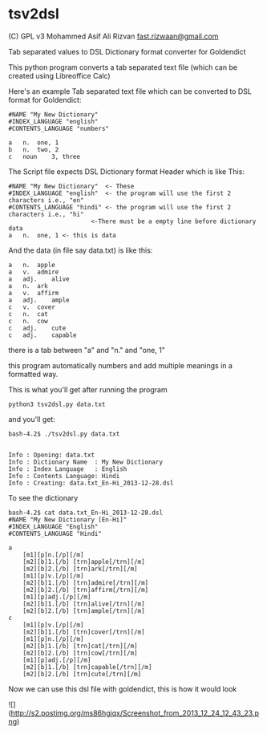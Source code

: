 tsv2dsl
=======
(C) GPL v3 Mohammed Asif Ali Rizvan <fast.rizwaan@gmail.com>

Tab separated values to DSL Dictionary format converter for Goldendict

This python program converts a tab separated text file (which can be created using Libreoffice Calc)


Here's an example Tab separated text file which can be converted to DSL format for Goldendict:

```
#NAME "My New Dictionary"
#INDEX_LANGUAGE "english"
#CONTENTS_LANGUAGE "numbers"

a	n.	one, 1
b	n.	two, 2
c	noun	3, three	
```

The Script file expects DSL Dictionary format Header which is like This:
```
#NAME "My New Dictionary"  <- These 
#INDEX_LANGUAGE "english"  <- the program will use the first 2 characters i.e., "en"
#CONTENTS_LANGUAGE "hindi" <- the program will use the first 2 characters i.e., "hi"
                       <-There must be a empty line before dictionary data
a	n.	one, 1 <- this is data
```

And the data (in file say data.txt) is like this:

```
a	n.	apple
a	v.	admire
a	adj.	alive
a	n.	ark
a	v.	affirm
a	adj.	ample
c	v.	cover
c	n.	cat
c	n.	cow
c	adj.	cute
c	adj.	capable
```
there is a tab between "a" and "n." and "one, 1"



this program automatically numbers and add multiple meanings in a formatted way.

This is what you'll get after running the program

```
python3 tsv2dsl.py data.txt
```

and you'll get:
```
bash-4.2$ ./tsv2dsl.py data.txt 


Info : Opening: data.txt
Info : Dictionary Name  : My New Dictionary
Info : Index Language   : English
Info : Contents Language: Hindi
Info : Creating: data.txt_En-Hi_2013-12-28.dsl

```

To see the dictionary
```
bash-4.2$ cat data.txt_En-Hi_2013-12-28.dsl
#NAME "My New Dictionary [En-Hi]"
#INDEX_LANGUAGE "English"
#CONTENTS_LANGUAGE "Hindi"

a
	[m1][p]n.[/p][/m]
	[m2][b]1.[/b] [trn]apple[/trn][/m]
	[m2][b]2.[/b] [trn]ark[/trn][/m]
	[m1][p]v.[/p][/m]
	[m2][b]1.[/b] [trn]admire[/trn][/m]
	[m2][b]2.[/b] [trn]affirm[/trn][/m]
	[m1][p]adj.[/p][/m]
	[m2][b]1.[/b] [trn]alive[/trn][/m]
	[m2][b]2.[/b] [trn]ample[/trn][/m]
c
	[m1][p]v.[/p][/m]
	[m2][b]1.[/b] [trn]cover[/trn][/m]
	[m1][p]n.[/p][/m]
	[m2][b]1.[/b] [trn]cat[/trn][/m]
	[m2][b]2.[/b] [trn]cow[/trn][/m]
	[m1][p]adj.[/p][/m]
	[m2][b]1.[/b] [trn]capable[/trn][/m]
	[m2][b]2.[/b] [trn]cute[/trn][/m]

```

Now we can use this dsl file with goldendict, this is how it would look

![] (http://s2.postimg.org/ms86hgjqx/Screenshot_from_2013_12_24_12_43_23.png)

